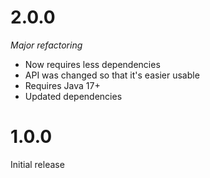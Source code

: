 # 2.0.0
<i>Major refactoring</i>
* Now requires less dependencies
* API was changed so that it's easier usable
* Requires Java 17+
* Updated dependencies

# 1.0.0
Initial release
